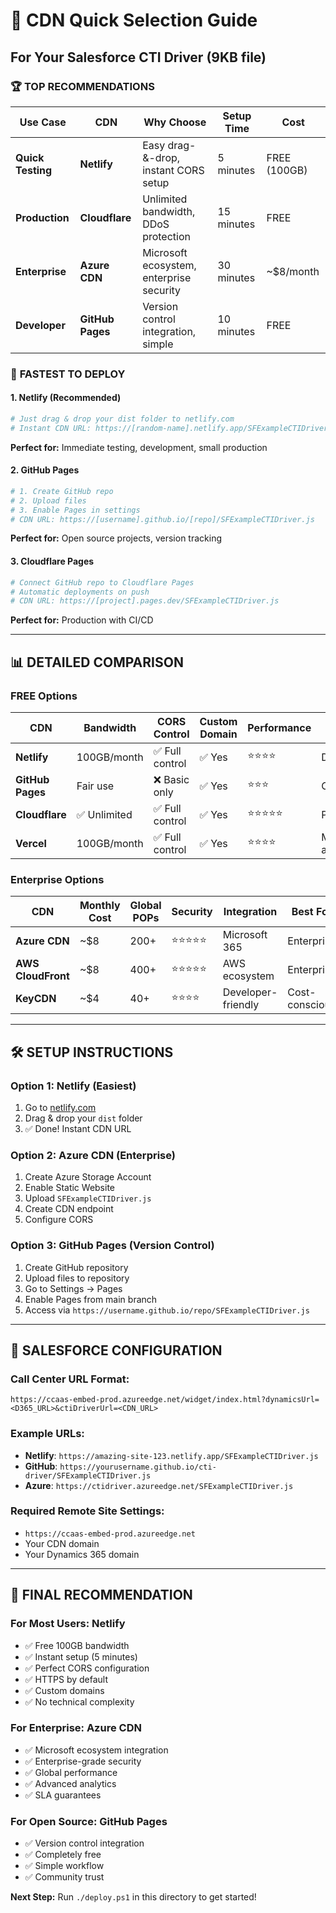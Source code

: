 # 🎯 CDN Quick Selection Guide

## For Your Salesforce CTI Driver (9KB file)

### 🏆 **TOP RECOMMENDATIONS**

| Use Case | CDN | Why Choose | Setup Time | Cost |
|----------|-----|------------|------------|------|
| **Quick Testing** | **Netlify** | Easy drag-&-drop, instant CORS setup | 5 minutes | FREE (100GB) |
| **Production** | **Cloudflare** | Unlimited bandwidth, DDoS protection | 15 minutes | FREE |
| **Enterprise** | **Azure CDN** | Microsoft ecosystem, enterprise security | 30 minutes | ~$8/month |
| **Developer** | **GitHub Pages** | Version control integration, simple | 10 minutes | FREE |

### 🚀 **FASTEST TO DEPLOY** 

#### 1. **Netlify** (Recommended)
```bash
# Just drag & drop your dist folder to netlify.com
# Instant CDN URL: https://[random-name].netlify.app/SFExampleCTIDriver.js
```
**Perfect for:** Immediate testing, development, small production

#### 2. **GitHub Pages**
```bash
# 1. Create GitHub repo
# 2. Upload files
# 3. Enable Pages in settings
# CDN URL: https://[username].github.io/[repo]/SFExampleCTIDriver.js
```
**Perfect for:** Open source projects, version tracking

#### 3. **Cloudflare Pages**
```bash
# Connect GitHub repo to Cloudflare Pages
# Automatic deployments on push
# CDN URL: https://[project].pages.dev/SFExampleCTIDriver.js
```
**Perfect for:** Production with CI/CD

---

## 📊 **DETAILED COMPARISON**

### **FREE Options**
| CDN | Bandwidth | CORS Control | Custom Domain | Performance | Best For |
|-----|-----------|--------------|---------------|-------------|----------|
| **Netlify** | 100GB/month | ✅ Full control | ✅ Yes | ⭐⭐⭐⭐ | Development |
| **GitHub Pages** | Fair use | ❌ Basic only | ✅ Yes | ⭐⭐⭐ | Open source |
| **Cloudflare** | ✅ Unlimited | ✅ Full control | ✅ Yes | ⭐⭐⭐⭐⭐ | Production |
| **Vercel** | 100GB/month | ✅ Full control | ✅ Yes | ⭐⭐⭐⭐ | Modern apps |

### **Enterprise Options**
| CDN | Monthly Cost | Global POPs | Security | Integration | Best For |
|-----|--------------|-------------|----------|-------------|----------|
| **Azure CDN** | ~$8 | 200+ | ⭐⭐⭐⭐⭐ | Microsoft 365 | Enterprise |
| **AWS CloudFront** | ~$8 | 400+ | ⭐⭐⭐⭐⭐ | AWS ecosystem | Enterprise |
| **KeyCDN** | ~$4 | 40+ | ⭐⭐⭐⭐ | Developer-friendly | Cost-conscious |

---

## 🛠️ **SETUP INSTRUCTIONS**

### **Option 1: Netlify (Easiest)**
1. Go to [netlify.com](https://netlify.com)
2. Drag & drop your `dist` folder
3. ✅ Done! Instant CDN URL

### **Option 2: Azure CDN (Enterprise)**
1. Create Azure Storage Account
2. Enable Static Website
3. Upload `SFExampleCTIDriver.js`
4. Create CDN endpoint
5. Configure CORS

### **Option 3: GitHub Pages (Version Control)**
1. Create GitHub repository
2. Upload files to repository
3. Go to Settings → Pages
4. Enable Pages from main branch
5. Access via `https://username.github.io/repo/SFExampleCTIDriver.js`

---

## 🔧 **SALESFORCE CONFIGURATION**

### **Call Center URL Format:**
```
https://ccaas-embed-prod.azureedge.net/widget/index.html?dynamicsUrl=<D365_URL>&ctiDriverUrl=<CDN_URL>
```

### **Example URLs:**
- **Netlify**: `https://amazing-site-123.netlify.app/SFExampleCTIDriver.js`
- **GitHub**: `https://yourusername.github.io/cti-driver/SFExampleCTIDriver.js`
- **Azure**: `https://ctidriver.azureedge.net/SFExampleCTIDriver.js`

### **Required Remote Site Settings:**
- `https://ccaas-embed-prod.azureedge.net`
- Your CDN domain
- Your Dynamics 365 domain

---

## 🎯 **FINAL RECOMMENDATION**

### **For Most Users: Netlify**
- ✅ Free 100GB bandwidth
- ✅ Instant setup (5 minutes)
- ✅ Perfect CORS configuration
- ✅ HTTPS by default
- ✅ Custom domains
- ✅ No technical complexity

### **For Enterprise: Azure CDN**
- ✅ Microsoft ecosystem integration
- ✅ Enterprise-grade security
- ✅ Global performance
- ✅ Advanced analytics
- ✅ SLA guarantees

### **For Open Source: GitHub Pages**
- ✅ Version control integration
- ✅ Completely free
- ✅ Simple workflow
- ✅ Community trust

**Next Step:** Run `./deploy.ps1` in this directory to get started!
